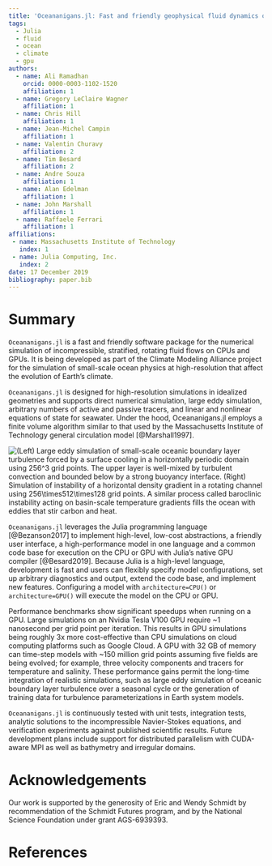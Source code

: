 ```yaml
---
title: 'Oceananigans.jl: Fast and friendly geophysical fluid dynamics on GPUs'
tags:
  - Julia
  - fluid
  - ocean
  - climate
  - gpu
authors:
  - name: Ali Ramadhan
    orcid: 0000-0003-1102-1520
    affiliation: 1
  - name: Gregory LeClaire Wagner
    affiliation: 1
  - name: Chris Hill
    affiliation: 1
  - name: Jean-Michel Campin
    affiliation: 1
  - name: Valentin Churavy
    affiliation: 2
  - name: Tim Besard
    affiliation: 2
  - name: Andre Souza
    affiliation: 1
  - name: Alan Edelman
    affiliation: 1
  - name: John Marshall
    affiliation: 1
  - name: Raffaele Ferrari
    affiliation: 1
affiliations:
 - name: Massachusetts Institute of Technology
   index: 1
 - name: Julia Computing, Inc.
   index: 2
date: 17 December 2019
bibliography: paper.bib
---
```


# Summary

``Oceananigans.jl`` is a fast and friendly software package for the numerical
simulation of incompressible, stratified, rotating fluid flows on CPUs and GPUs.
It is being developed as part of the Climate Modeling Alliance project for the
simulation of small-scale ocean physics at high-resolution that affect the
evolution of Earth’s climate.

``Oceananigans.jl`` is designed for high-resolution simulations in idealized
geometries and supports direct numerical simulation, large eddy simulation,
arbitrary numbers of active and passive tracers, and linear and nonlinear
equations of state for seawater. Under the hood, Oceananigans.jl employs a
finite volume algorithm similar to that used by the Massachusetts Institute of
Technology general circulation model [@Marshall1997].

![(Left) Large eddy simulation of small-scale oceanic boundary layer turbulence forced by a surface cooling in a horizontally periodic domain using $256^3$ grid points. The upper layer is well-mixed by turbulent convection and bounded below by a strong buoyancy interface. (Right) Simulation of instability of a horizontal density gradient in a rotating channel using $256\times512\times128$ grid points. A similar process called baroclinic instability acting on basin-scale temperature gradients fills the ocean with eddies that stir carbon and heat.](free_convection_and_baroclinic_instability.png)

``Oceananigans.jl`` leverages the Julia programming language [@Bezanson2017] to
implement high-level, low-cost abstractions, a friendly user interface, a
high-performance model in one language and a common code base for execution on
the CPU or GPU with Julia’s native GPU compiler [@Besard2019]. Because Julia is
a high-level language, development is fast and users can flexibly specify
model configurations, set up arbitrary diagnostics and output, extend the code
base, and implement new features.  Configuring a model with `architecture=CPU()`
or `architecture=GPU()` will execute the model on the CPU or GPU.

Performance benchmarks show significant speedups when running on a GPU. Large
simulations on an Nvidia Tesla V100 GPU require ~1 nanosecond per grid point per
iteration. This results in GPU simulations being roughly 3x more cost-effective
than CPU simulations on cloud computing platforms such as Google Cloud. A GPU
with 32 GB of memory can time-step models with ~150 million grid points assuming
five fields are being evolved; for example, three velocity components and
tracers for temperature and salinity. These performance gains permit the
long-time integration of realistic simulations, such as large eddy simulation of
oceanic boundary layer turbulence over a seasonal cycle or the generation of
training data for turbulence parameterizations in Earth system models.

``Oceananigans.jl`` is continuously tested with unit tests, integration tests,
analytic solutions to the incompressible Navier-Stokes equations, and
verification experiments against published scientific results. Future
development plans include support for distributed parallelism with CUDA-aware
MPI as well as bathymetry and irregular domains.

# Acknowledgements

Our work is supported by the generosity of Eric and Wendy Schmidt by
recommendation of the Schmidt Futures program, and by the National Science
Foundation under grant AGS-6939393.

# References
